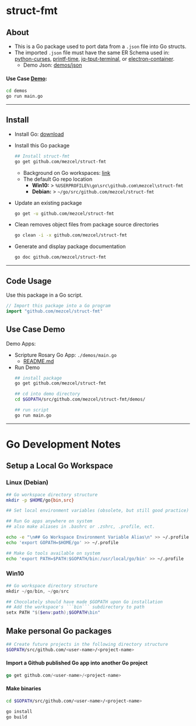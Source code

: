 # struct-fmt

## About

* This is a Go package used to port data from a ```.json``` file into Go structs.
* The imported ```.json``` file  must have the same ER Schema used in: [python-curses]( http://github.com/mezcel/python-curses ), [printf-time]( http://github.com/mezcel/printf-time ), [jq-tput-terminal](https://github.com/mezcel/jq-tput-terminal), or [electron-container](https://github.com/mezcel/electron-container).
    * Demo Json: [demos/json](demos/json)

#### Use Case [Demo](demos):
```sh
cd demos
go run main.go
```

---

## Install

* Install Go: [download](https://golang.org/dl/)
* Install this Go package
    ```sh
    ## Install struct-fmt
    go get github.com/mezcel/struct-fmt
    ```
    * Background on Go workspaces: [link](#go-development-notes)
    * The default Go repo location
        * **Win10:** > ```%USERPROFILE%\go\src\github.com\mezcel\struct-fmt```
        * **Debian:** > ```~/go/src/github.com/mezcel/struct-fmt```

* Update an existing package
    ```sh
    go get -u github.com/mezcel/struct-fmt
    ```
* Clean removes object files from package source directories
    ```sh
    go clean -i -x github.com/mezcel/struct-fmt
    ```
* Generate and display package documentation
    ```sh
    go doc github.com/mezcel/struct-fmt
    ```

---

## Code Usage

Use this package in a Go script.
```go
// Import this package into a Go program
import "github.com/mezcel/struct-fmt"
```

## Use Case Demo
Demo Apps:
* Scripture Rosary Go App: ```./demos/main.go```
    * [README.md](demos/README.md)
* Run Demo
    ```sh
    ## install package
    go get github.com/mezcel/struct-fmt

    ## cd into demo directory
    cd $GOPATH/src/github.com/mezcel/struct-fmt/demos/

    ## run script
    go run main.go
    ```

---

# Go Development Notes

## Setup a Local Go Workspace

### Linux (Debian)

```sh
## Go workspace directory structure
mkdir -p $HOME/go{bin,src}

## Set local environment variables (obsolete, but still good practice)

## Run Go apps anywhere on system
## also make aliases in .bashrc or .zshrc, .profile, ect.

echo -e "\n## Go Workspace Environment Variable Alias\n" >> ~/.profile
echo 'export GOPATH=$HOME/go' >> ~/.profile

## Make Go tools available on system
echo 'export PATH=$PATH:$GOPATH/bin:/usr/local/go/bin' >> ~/.profile
```

### Win10
```ps1
## Go workspace directory structure
mkdir ~/go/bin, ~/go/src

## Chocolately should have made $GOPATH upon Go installation
## Add the workspace's ```bin``` subdirectory to path
setx PATH "$($env:path);$GOPATH\bin"
```

## Make personal Go packages

```sh
## Create future projects in the following directory structure
$GOPATH/src/github.com/<user-name>/<project-name>
```

#### Import a Github published Go app into another Go project
```go
go get github.com/<user-name>/<project-name>
```

#### Make binaries
```sh
cd $GOPATH/src/github.com/<user-name>/<project-name>

go install
go build
```